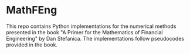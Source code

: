 # MathFEng
This repo contains Python implementations for the numerical methods presented in the book "A Primer for the Mathematics of Financial Engineering" by Dan Stefanica. The implementations follow pseudocodes provided in the book.
